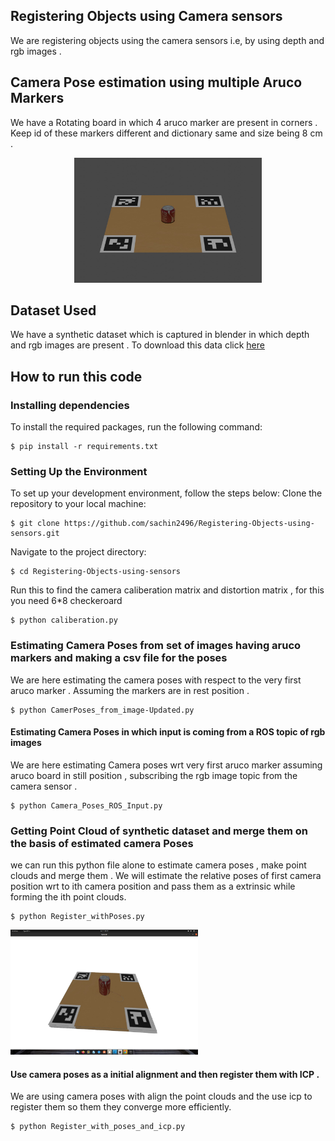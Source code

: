 ## Registering Objects using Camera sensors
We are registering objects using the camera sensors i.e, by using depth and rgb images .
<br>
## Camera Pose estimation using multiple Aruco Markers
We have a Rotating board in which 4 aruco marker are present in corners . Keep id of these markers different and dictionary same  and size being 8 cm .
<br>
<p align="center">
<img  width="300" height="200" src="/rgb_0_00000.jpg"  >
</p>


## Dataset Used
We have a synthetic dataset which is captured in blender in which depth and rgb images are present . To download this data  click 
<a href="https://drive.google.com/drive/folders/1cbPCJaJlYYIZCGvCbXDhjzNIAOOovA0G" > here </a>



## How to run this code 

### Installing dependencies
To install the required packages, run the following command:
```shell
$ pip install -r requirements.txt
```

### Setting Up the Environment
To set up your development environment, follow the steps below:
Clone the repository to your local machine:

```shell
$ git clone https://github.com/sachin2496/Registering-Objects-using-sensors.git
```
Navigate to the project directory:
```shell
$ cd Registering-Objects-using-sensors
```
Run this to find the camera caliberation matrix and distortion matrix , for this you need 6*8 checkeroard  
```shell
$ python caliberation.py
```
### Estimating Camera Poses from set of images having aruco markers and making a csv file for the poses
We are here estimating the camera poses with respect to the very first aruco marker . Assuming the markers are in rest position . 
```shell
$ python CamerPoses_from_image-Updated.py
```
#### Estimating Camera Poses in which input is coming from a  ROS topic of rgb images
We are here estimating Camera poses wrt very first aruco marker assuming aruco board in still position ,  subscribing the rgb image topic from the camera sensor . 
```shell
$ python Camera_Poses_ROS_Input.py
```

### Getting Point Cloud of synthetic dataset and merge them on the basis of estimated camera Poses
we can run this python file alone to estimate camera poses , make point clouds and merge them . We will estimate the relative poses of first camera position wrt to ith camera position and pass them as a extrinsic while forming the ith point clouds.
```shell
$ python Register_withPoses.py
```

<img  width="300" height="200" src="/Image_with_poses.png"  >


####  Use camera poses as a initial alignment and then register them with ICP .
We are using camera poses with align the point clouds and the use icp to register them so them they converge more efficiently.

```shell
$ python Register_with_poses_and_icp.py
```











